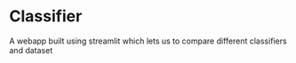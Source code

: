 # Classifier
A webapp built using streamlit which lets us to compare different classifiers and dataset
